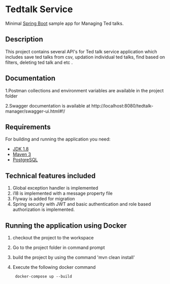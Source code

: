 # Tedtalk Service

Minimal [Spring Boot](http://projects.spring.io/spring-boot/) sample app for Managing Ted talks.

## Description

This project contains several API's for Ted talk service application which includes save ted talks from csv, updation individual ted talks, find based on filters, deleting ted talk and etc .

## Documentation


   1.Postman collections and environment variables are available in the project folder
   
   2.Swagger documentation is available at http://localhost:8080/tedtalk-manager/swagger-ui.html#!/
   
				
## Requirements

For building and running the application you need:

- [JDK 1.8](http://www.oracle.com/technetwork/java/javase/downloads/jdk8-downloads-2133151.html)
- [Maven 3](https://maven.apache.org)
- [PostgreSQL](https://www.postgresql.org/)

## Technical features included

1. Global exception handler is implemented 
2. i18 is implemented with a message property file
3. Flyway is added for migration
4. Spring security with JWT and basic authentication and role based authorization is implemented.


## Running the application using Docker

1. checkout the project to the workspace 
2. Go to the project folder in command prompt
3. build the project by using the command 'mvn clean install'
4. Execute the following docker command

        
		docker-compose up --build
		


  

